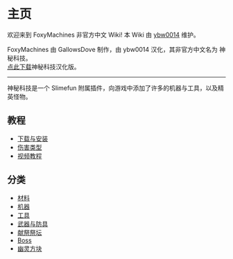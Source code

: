 # 主页

欢迎来到 FoxyMachines 非官方中文 Wiki! 本 Wiki 由 [ybw0014](https://github.com/ybw0014) 维护。

FoxyMachines 由 GallowsDove 制作，由 ybw0014 汉化，其非官方中文名为 神秘科技。  
[点此下载](/Install#FoxyMachines)神秘科技汉化版。

---

神秘科技是一个 Slimefun 附属插件，向游戏中添加了许多的机器与工具，以及精英怪物。

## 教程

- [下载与安装](/Install#FoxyMachines)
- [伤害类型](./Damage)
- [视频教程](./Tutorials)

## 分类

- [材料](./Materials)
- [机器](./Machines)
- [工具](./Tools)
- [武器与防具](./Weapons-and-Armors)
- [献祭祭坛](./Sacrificial-Altars)
- [Boss](./Boss)
- [幽灵方块](./Ghost-Blocks)
